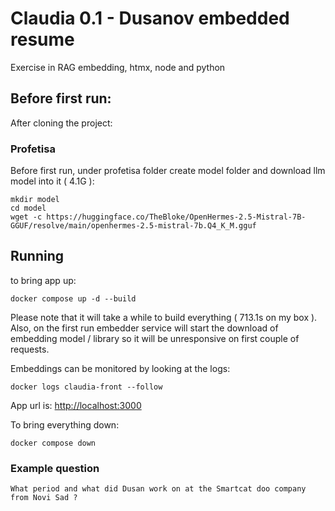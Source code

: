 # Claudia 0.1 - Dusanov embedded resume

Exercise in RAG embedding, htmx, node and python

## Before first run:

After cloning the project:

### Profetisa

Before first run, under profetisa folder create model folder and download llm model into it ( 4.1G ):
  ```
  mkdir model
  cd model
  wget -c https://huggingface.co/TheBloke/OpenHermes-2.5-Mistral-7B-GGUF/resolve/main/openhermes-2.5-mistral-7b.Q4_K_M.gguf
  ```
## Running

to bring app up:

`
docker compose up -d --build
`

Please note that it will take a while to build everything ( 713.1s on my box ). Also, on the first run embedder service will start the download of embedding model / library so it will be unresponsive on first couple of requests.

Embeddings can be monitored by looking at the logs:

`
docker logs claudia-front --follow
`

App url is: [http://localhost:3000](http://localhost:3000)

To bring everything down:

`
docker compose down
`

### Example question
`
What period and what did Dusan work on at the Smartcat doo company from Novi Sad ?
`
